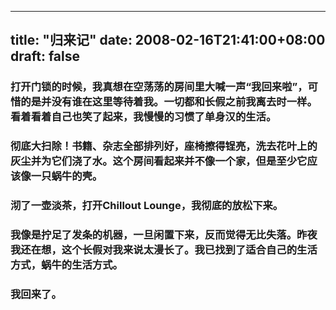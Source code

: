 
---
title: "归来记"
date: 2008-02-16T21:41:00+08:00
draft: false
---

### 打开门锁的时候，我真想在空荡荡的房间里大喊一声“我回来啦”，可惜的是并没有谁在这里等待着我。一切都和长假之前我离去时一样。看着看着自己也笑了起来，我慢慢的习惯了单身汉的生活。

### 彻底大扫除！书籍、杂志全部排列好，座椅擦得锃亮，洗去花叶上的灰尘并为它们浇了水。这个房间看起来并不像一个家，但是至少它应该像一只蜗牛的壳。

### 沏了一壶淡茶，打开Chillout Lounge，我彻底的放松下来。

### 我像是拧足了发条的机器，一旦闲置下来，反而觉得无比失落。昨夜我还在想，这个长假对我来说太漫长了。我已找到了适合自己的生活方式，蜗牛的生活方式。

### 我回来了。

